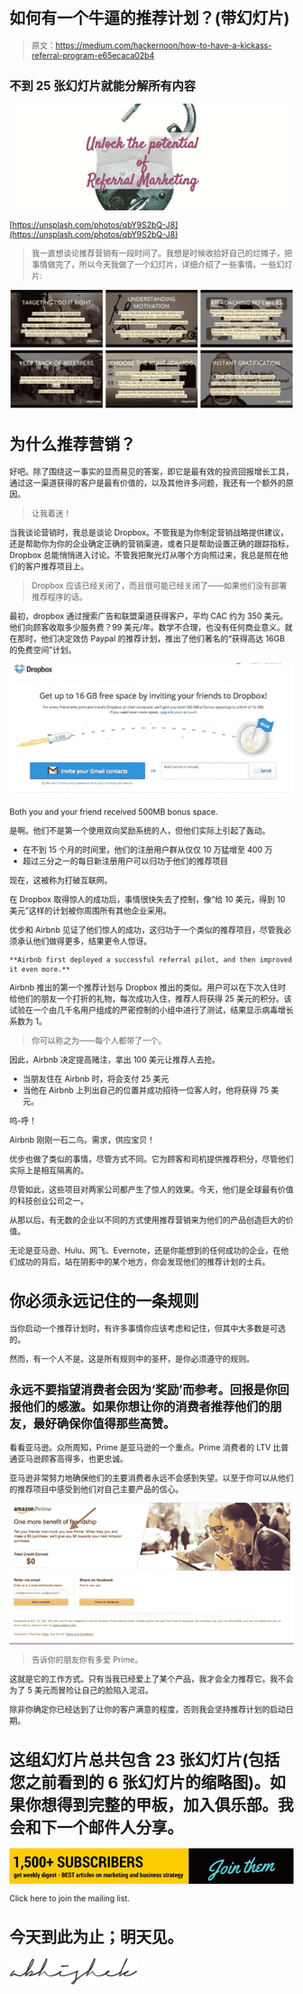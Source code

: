 # 如何有一个牛逼的推荐计划？(带幻灯片)

> 原文：<https://medium.com/hackernoon/how-to-have-a-kickass-referral-program-e65ecaca02b4>

## 不到 25 张幻灯片就能分解所有内容

![](img/5b31ed9003e74a99efc6d0ed9a2be0c9.png)

[https://unsplash.com/photos/qbY9S2bQ-J8](https://unsplash.com/photos/qbY9S2bQ-J8)

> 我一直想谈论推荐营销有一段时间了。我想是时候收拾好自己的烂摊子，把事情做完了，所以今天我做了一个幻灯片，详细介绍了一些事情。一些幻灯片:

![](img/7a42256d7e065308db4b12be031ad85b.png)

# 为什么推荐营销？

好吧。除了围绕这一事实的显而易见的答案，即它是最有效的投资回报增长工具，通过这一渠道获得的客户是最有价值的，以及其他许多问题，我还有一个额外的原因。

> 让我着迷！

当我谈论营销时，我总是谈论 Dropbox。不管我是为你制定营销战略提供建议，还是帮助你为你的企业确定正确的营销渠道，或者只是帮助设置正确的跟踪指标，Dropbox 总能悄悄进入讨论。不管我把聚光灯从哪个方向照过来，我总是照在他们的客户推荐项目上。

> Dropbox 应该已经关闭了，而且很可能已经关闭了——如果他们没有部署推荐程序的话。

最初，dropbox 通过搜索广告和联盟渠道获得客户，平均 CAC 约为 350 美元。他们向顾客收取多少服务费？99 美元/年。数学不合理，也没有任何商业意义。就在那时，他们决定效仿 Paypal 的推荐计划，推出了他们著名的“获得高达 16GB 的免费空间”计划。

![](img/1dd30d1e2b8302a45da518e42569d92b.png)

Both you and your friend received 500MB bonus space.

是啊。他们不是第一个使用双向奖励系统的人，但他们实际上引起了轰动。

*   在不到 15 个月的时间里，他们的注册用户群从仅仅 10 万猛增至 400 万
*   超过三分之一的每日新注册用户可以归功于他们的推荐项目

现在，这被称为打破互联网。

在 Dropbox 取得惊人的成功后，事情很快失去了控制，像“给 10 美元，得到 10 美元”这样的计划被你周围所有其他企业采用。

优步和 Airbnb 见证了他们惊人的成功，这归功于一个类似的推荐项目，尽管我必须承认他们做得更多，结果更令人惊讶。

`**Airbnb first deployed a successful referral pilot, and then improved it even more.**`

Airbnb 推出的第一个推荐计划与 Dropbox 推出的类似。用户可以在下次入住时给他们的朋友一个打折的礼物，每次成功入住，推荐人将获得 25 美元的积分。该试验在一个由几千名用户组成的严密控制的小组中进行了测试，结果显示病毒增长系数为 1。

> 你可以称之为——每个人都带了一个。

因此，Airbnb 决定提高赌注，拿出 100 美元让推荐人去抢。

*   当朋友住在 Airbnb 时，将会支付 25 美元
*   当他在 Airbnb 上列出自己的位置并成功招待一位客人时，他将获得 75 美元。

呜-呼！

Airbnb 刚刚一石二鸟。需求，供应宝贝！

优步也做了类似的事情，尽管方式不同。它为顾客和司机提供推荐积分，尽管他们实际上是相互隔离的。

尽管如此，这些项目对两家公司都产生了惊人的效果。今天，他们是全球最有价值的科技创业公司之一。

从那以后，有无数的企业以不同的方式使用推荐营销来为他们的产品创造巨大的价值。

无论是亚马逊、Hulu、网飞、Evernote，还是你能想到的任何成功的企业，在他们成功的背后，站在阴影中的某个地方，你会发现他们的推荐计划的士兵。

# 你必须永远记住的一条规则

当你启动一个推荐计划时，有许多事情你应该考虑和记住，但其中大多数是可选的。

然而，有一个人不是。这是所有规则中的圣杯，是你必须遵守的规则。

## 永远不要指望消费者会因为‘奖励’而参考。回报是你回报他们的感激。如果你想让你的消费者推荐他们的朋友，最好确保你值得那些高赞。

看看亚马逊。众所周知，Prime 是亚马逊的一个重点。Prime 消费者的 LTV 比普通亚马逊顾客高得多，也更忠诚。

亚马逊非常努力地确保他们的主要消费者永远不会感到失望。以至于你可以从他们的推荐项目中感受到他们对自己主要产品的信心。

![](img/59379c1af302353baae4bf94b3e57f7a.png)

> 告诉你的朋友你有多爱 Prime。

这就是它的工作方式。只有当我已经爱上了某个产品，我才会全力推荐它。我不会为了 5 美元而冒险让自己的脸陷入泥沼。

除非你确定你已经达到了让你的客户满意的程度，否则我会坚持推荐计划的启动日期。

# 这组幻灯片总共包含 23 张幻灯片(包括您之前看到的 6 张幻灯片的缩略图)。如果你想得到完整的甲板，加入俱乐部。我会和下一个邮件人分享。

[![](img/7ae1f75c4531aebcbb962bef1645ad9e.png)](https://upscri.be/a5ccb9/)

Click here to join the mailing list.

# 今天到此为止；明天见。

![](img/1a004115101bd35464186ee7e693a69d.png)